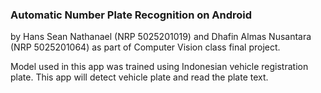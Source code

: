 ### Automatic Number Plate Recognition on Android

by Hans Sean Nathanael (NRP 5025201019) and Dhafin Almas Nusantara (NRP 5025201064) as 
part of Computer Vision class final project. 

Model used in this app was trained using Indonesian vehicle registration plate. This app
will detect vehicle plate and read the plate text. 